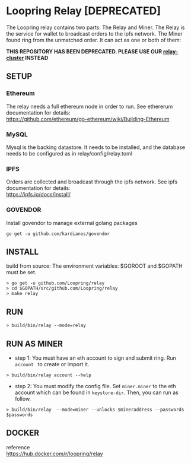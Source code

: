 
# Loopring Relay [DEPRECATED]
The Loopring relay contains two parts: The Relay and Miner. The Relay is the service for wallet to broadcast orders to the ipfs network.  The Miner found ring from the unmatched order. It can act as one or both of them:<br>


**THIS REPOSITORY HAS BEEN DEPRECATED. PLEASE USE OUR [relay-cluster](https://https://github.com/Loopring/relay-cluster) INSTEAD**

## SETUP
### Ethereum
The relay needs a full ethereum node in order to run. See ethererum documentation for details:<br>
https://github.com/ethereum/go-ethereum/wiki/Building-Ethereum

### MySQL
Mysql is the backing datastore. It needs to be installed, and the database needs to be configured as in relay/config/relay.toml

### IPFS
Orders are collected and broadcast through the ipfs network. See ipfs documentation for details:<br>
https://ipfs.io/docs/install/

### GOVENDOR
Install govendor to manage external golang packages
```
go get -u github.com/kardianos/govendor
```

## INSTALL

build from source:
The environment variables: $GOROOT and $GOPATH must be set. 
```
> go get -u github.com/Loopring/relay
> cd $GOPATH/src/github.com/Loopring/relay
> make relay
```

## RUN
```
> build/bin/relay --mode=relay
```


## RUN AS MINER
- step 1: You must have an eth account to sign and submit ring. Run `account ` to create or import it.
```
> build/bin/relay account --help
```
- step 2: You must modify the config file. Set `miner.miner` to the eth account which can be found in `keystore-dir`.
Then, you can run as follow.
```
> build/bin/relay  --mode=miner --unlocks $mineraddress --passwords $passwords

```
## DOCKER
reference<br> 
https://hub.docker.com/r/loopring/relay


